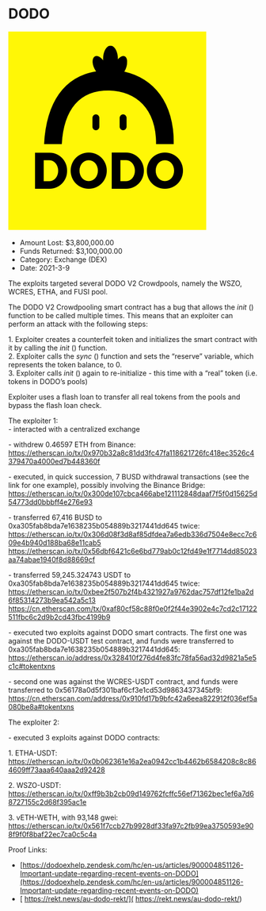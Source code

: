 # DODO
![DODO](/rektimages/DODO.png)
- Amount Lost: $3,800,000.00
- Funds Returned: $3,100,000.00
- Category: Exchange (DEX)
- Date: 2021-3-9

The exploits targeted several DODO V2 Crowdpools, namely the WSZO, WCRES, ETHA, and FUSI pool.  
  
The DODO V2 Crowdpooling smart contract has a bug that allows the _init_ () function to be called multiple times. This means that an exploiter can perform an attack with the following steps:  
  
1\. Exploiter creates a counterfeit token and initializes the smart contract with it by calling the _init_ () function.  
2\. Exploiter calls the _sync_ () function and sets the “reserve” variable, which represents the token balance, to 0.  
3\. Exploiter calls _init_ () again to re-initialize - this time with a “real” token (i.e. tokens in DODO’s pools)

Exploiter uses a flash loan to transfer all real tokens from the pools and bypass the flash loan check.  
  
The exploiter 1:  
\- interacted with a centralized exchange  
  
\- withdrew 0.46597 ETH from Binance: https://etherscan.io/tx/0x970b32a8c81dd3fc47fa118621726fc418ec3526c4379470a4000ed7b448360f  
  
\- executed, in quick succession, 7 BUSD withdrawal transactions (see the link for one example), possibly involving the Binance Bridge: https://etherscan.io/tx/0x300de107cbca466abe121112848daaf7f5f0d15625d54773dd0bbbff4e276e93  
  
\- transferred 67,416 BUSD to 0xa305fab8bda7e1638235b054889b3217441dd645 twice: https://etherscan.io/tx/0x306d08f3d8af85dfdea7a6edb336d7504e8ecc7c609e4b940d188ba68e11cab5 https://etherscan.io/tx/0x56dbf6421c6e6bd779ab0c12fd49e1f7714dd85023aa74abae1940f8d88669cf  
  
\- transferred 59,245.324743 USDT to 0xa305fab8bda7e1638235b054889b3217441dd645 twice: https://etherscan.io/tx/0xbee2f507b2f4b4321927a9762dac757df12fe1ba2d6f85314273b9ea542a5c13 https://cn.etherscan.com/tx/0xaf80cf58c88f0e0f2f44e3902e4c7cd2c17122511fbc6c2d9b2cd43fbc4199b9  
  
\- executed two exploits against DODO smart contracts. The first one was against the DODO-USDT test contract, and funds were transferred to 0xa305fab8bda7e1638235b054889b3217441dd645: https://etherscan.io/address/0x328410f276d4fe83fc78fa56ad32d9821a5e5c1c#tokentxns  
  
\- second one was against the WCRES-USDT contract, and funds were transferred to 0x56178a0d5f301baf6cf3e1cd53d9863437345bf9: https://cn.etherscan.com/address/0x910fd17b9bfc42a6eea822912f036ef5a080be8a#tokentxns  
  
The exploiter 2:  
  
\- executed 3 exploits against DODO contracts:  
  
1\. ETHA-USDT: https://etherscan.io/tx/0x0b062361e16a2ea0942cc1b4462b6584208c8c864609ff73aaa640aaa2d92428

2\. WSZO-USDT: https://etherscan.io/tx/0xff9b3b2cb09d149762fcffc56ef71362bec1ef6a7d68727155c2d68f395ac1e  
  
3\. vETH-WETH, with 93,148 gwei: https://etherscan.io/tx/0x561f7ccb27b9928df33fa97c2fb99ea3750593e908f9f0f8baf22ec7ca0c5c4a


Proof Links:
- [https://dodoexhelp.zendesk.com/hc/en-us/articles/900004851126-Important-update-regarding-recent-events-on-DODO](https://dodoexhelp.zendesk.com/hc/en-us/articles/900004851126-Important-update-regarding-recent-events-on-DODO)
- [ https://rekt.news/au-dodo-rekt/]( https://rekt.news/au-dodo-rekt/)


